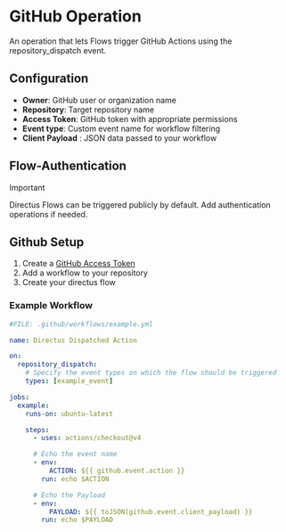 # GitHub Operation
An operation that lets Flows trigger GitHub Actions using the repository_dispatch event.

[](https://raw.githubusercontent.com/directus-labs/extensions/main/packages/github-operation/docs/options.png)

## Configuration
- **Owner**: GitHub user or organization name
- **Repository**: Target repository name
- **Access Token**: GitHub token with appropriate permissions
- **Event type**: Custom event name for workflow filtering
- **Client Payload** : JSON data passed to your workflow

## Flow-Authentication
> [!IMPORTANT]
> Directus Flows can be triggered publicly by default. Add authentication operations if needed.

## Github Setup
1. Create a [GitHub Access Token](https://docs.github.com/en/rest/repos/repos?apiVersion=2022-11-28#create-a-repository-dispatch-event)
2. Add a workflow to your repository
3. Create your directus flow

### Example Workflow
```yml
#FILE: .github/workflows/example.yml

name: Directus Dispatched Action

on:
  repository_dispatch:
    # Specify the event types on which the flow should be triggered
    types: [example_event]

jobs:
  example:
    runs-on: ubuntu-latest

    steps:
      - uses: actions/checkout@v4

      # Echo the event name
      - env:
          ACTION: ${{ github.event.action }}
        run: echo $ACTION

      # Echo the Payload
      - env:
          PAYLOAD: ${{ toJSON(github.event.client_payload) }}
        run: echo $PAYLOAD
```
